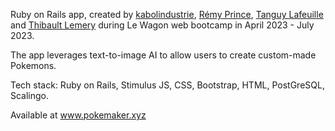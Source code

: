 Ruby on Rails app, created by [kabolindustrie](https://github.com/kabolindustrie), [Rémy Prince](https://github.com/RemyPr97), [Tanguy Lafeuille](https://github.com/Yugnatoreem) and [Thibault Lemery](https://github.com/ThbltLmr) during Le Wagon web bootcamp in April 2023 - July 2023.

The app leverages text-to-image AI to allow users to create custom-made Pokemons.

Tech stack: Ruby on Rails, Stimulus JS, CSS, Bootstrap, HTML, PostGreSQL, Scalingo.

Available at www.pokemaker.xyz
